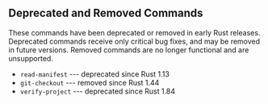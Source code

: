 ## Deprecated and Removed Commands

These commands have been deprecated or removed in early Rust releases.
Deprecated commands receive only critical bug fixes,
and may be removed in future versions.
Removed commands are no longer functional and are unsupported.

* `read-manifest` --- deprecated since Rust 1.13
* `git-checkout` --- removed since Rust 1.44
* `verify-project` --- deprecated since Rust 1.84
